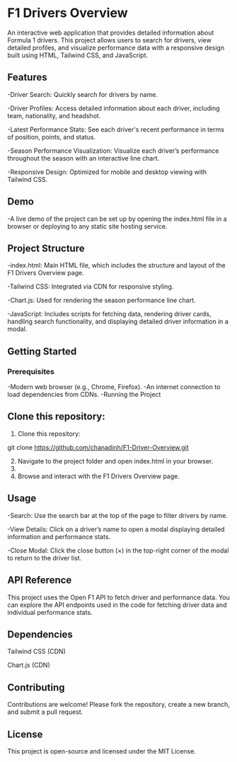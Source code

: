 # F1 Drivers Overview

An interactive web application that provides detailed information about Formula 1 drivers. This project allows users to search for drivers, view detailed profiles, and visualize performance data with a responsive design built using HTML, Tailwind CSS, and JavaScript.

## Features
-Driver Search: Quickly search for drivers by name.

-Driver Profiles: Access detailed information about each driver, including team, nationality, and headshot.

-Latest Performance Stats: See each driver's recent performance in terms of position, points, and status.

-Season Performance Visualization: Visualize each driver’s performance throughout the season with an interactive line chart.

-Responsive Design: Optimized for mobile and desktop viewing with Tailwind CSS.

## Demo
-A live demo of the project can be set up by opening the index.html file in a browser or deploying to any static site hosting service.

## Project Structure
-index.html: Main HTML file, which includes the structure and layout of the F1 Drivers Overview page.

-Tailwind CSS: Integrated via CDN for responsive styling.

-Chart.js: Used for rendering the season performance line chart.

-JavaScript: Includes scripts for fetching data, rendering driver cards, handling search functionality, and displaying detailed driver information in a modal.

## Getting Started
### Prerequisites
-Modern web browser (e.g., Chrome, Firefox).
-An internet connection to load dependencies from CDNs.
-Running the Project
## Clone this repository:
1. Clone this repository:

git clone https://github.com/chanadinh/F1-Driver-Overview.git

2. Navigate to the project folder and open index.html in your browser.
3. 
4. Browse and interact with the F1 Drivers Overview page.

## Usage
-Search: Use the search bar at the top of the page to filter drivers by name.

-View Details: Click on a driver’s name to open a modal displaying detailed information and performance stats.

-Close Modal: Click the close button (×) in the top-right corner of the modal to return to the driver list.

## API Reference
This project uses the Open F1 API to fetch driver and performance data. You can explore the API endpoints used in the code for fetching driver data and individual performance stats.

## Dependencies
Tailwind CSS (CDN)

Chart.js (CDN)
## Contributing
Contributions are welcome! Please fork the repository, create a new branch, and submit a pull request.

## License
This project is open-source and licensed under the MIT License.

